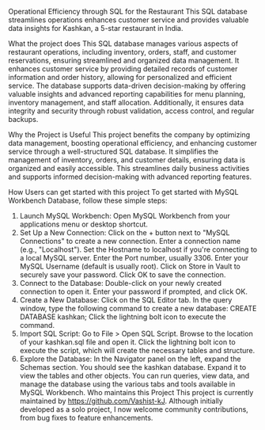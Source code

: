 Operational Efficiency through SQL for the Restaurant
This SQL database streamlines operations enhances customer service and provides valuable data insights for Kashkan, a 5-star restaurant in India.

What the project does
This SQL database manages various aspects of restaurant operations, including inventory, orders, staff, and customer reservations, ensuring streamlined and organized data management. It enhances customer service by providing detailed records of customer information and order history, allowing for personalized and efficient service. The database supports data-driven decision-making by offering valuable insights and advanced reporting capabilities for menu planning, inventory management, and staff allocation. Additionally, it ensures data integrity and security through robust validation, access control, and regular backups.

Why the Project is Useful
This project benefits the company by optimizing data management, boosting operational efficiency, and enhancing customer service through a well-structured SQL database. It simplifies the management of inventory, orders, and customer details, ensuring data is organized and easily accessible. This streamlines daily business activities and supports informed decision-making with advanced reporting features.

How Users can get started with this project
To get started with MySQL Workbench Database, follow these simple steps:

1. Launch MySQL Workbench:
Open MySQL Workbench from your applications menu or desktop shortcut.
2. Set Up a New Connection:
Click on the + button next to "MySQL Connections" to create a new connection.
Enter a connection name (e.g., "Localhost").
Set the Hostname to localhost if you're connecting to a local MySQL server.
Enter the Port number, usually 3306.
Enter your MySQL Username (default is usually root).
Click on Store in Vault to securely save your password.
Click OK to save the connection.
3. Connect to the Database:
Double-click on your newly created connection to open it.
Enter your password if prompted, and click OK.
4. Create a New Database:
Click on the SQL Editor tab.
In the query window, type the following command to create a new database:
CREATE DATABASE kashkan;
Click the lightning bolt icon to execute the command.
5. Import SQL Script:
Go to File > Open SQL Script.
Browse to the location of your kashkan.sql file and open it.
Click the lightning bolt icon to execute the script, which will create the necessary tables and structure.
6. Explore the Database:
In the Navigator panel on the left, expand the Schemas section.
You should see the kashkan database. Expand it to view the tables and other objects.
You can run queries, view data, and manage the database using the various tabs and tools available in MySQL Workbench.
Who maintains this Project
This project is currently maintained by https://github.com/Vashist-kJ. Although initially developed as a solo project, I now welcome community contributions, from bug fixes to feature enhancements.
